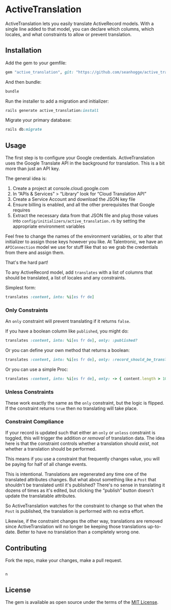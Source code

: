 # ActiveTranslation

ActiveTranslation lets you easily translate ActiveRecord models. With a single line added to that model, you can declare
which columns, which locales, and what constraints to allow or prevent translation.


## Installation

Add the gem to your gemfile:

```ruby
gem "active_translation", git: "https://github.com/seanhogge/active_translation"
```

And then bundle:

```bash
bundle
```

Run the installer to add a migration and initializer:

```ruby
rails generate active_translation:install
```

Migrate your primary database:

```ruby
rails db:migrate
```


## Usage

The first step is to configure your Google credentials. ActiveTranslation uses the Google Translate API in the background for translation. This is a bit more than just an API key.

The general idea is:

1. Create a project at console.cloud.google.com
1. In “APIs & Services” > “Library” look for “Cloud Translation API”
1. Create a Service Account and download the JSON key file
1. Ensure billing is enabled, and all the other prerequisites that Google requires
1. Extract the necessary data from that JSON file and plug those values into `config/initializers/active_translation.rb` by setting the appropriate environment variables

Feel free to change the names of the environment variables, or to alter that initializer to assign those keys however you like. At Talentronic, we have an `APIConnection` model we use for stuff like that so we grab the credentials from there and assign them.

That's the hard part!

To any ActiveRecord model, add `translates` with a list of columns that should be translated, a list of locales and any constraints.

Simplest form:

```ruby
translates :content, into: %i[es fr de]
```

### Only Constraints

An `only` constraint will prevent translating if it returns `false`.

If you have a boolean column like `published`, you might do:

```ruby
translates :content, into: %i[es fr de], only: :published?
```

Or you can define your own method that returns a boolean:

```ruby
translates :content, into: %i[es fr de], only: :record_should_be_translated?
```

Or you can use a simple Proc:

```ruby
translates :content, into: %i[es fr de], only: -> { content.length > 10 }
```

### Unless Constraints

These work exactly the same as the `only` constraint, but the logic is flipped. If the constraint returns `true` then no translating will take place.

### Constraint Compliance

If your record is updated such that either an `only` or `unless` constraint is toggled, this will trigger the addition _or removal_ of translation data. The idea here is that the constraint controls whether a translation should _exist_, not whether a translation should be performed.

This means if you use a constraint that frequently changes value, you will be paying for half of all change events.

This is intentional. Translations are regenerated any time one of the translated attributes changes. But what about something like a `Post` that shouldn't be translated until it's published? There's no sense in translating it dozens of times as it's edited, but clicking the “publish” button doesn't update the translatable attributes.

So ActiveTranslation watches for the constraint to change so that when the `Post` is published, the translation is performed with no extra effort.

Likewise, if the constraint changes the other way, translations are removed since ActiveTranslation will no longer be keeping those translations up-to-date. Better to have no translation than a completely wrong one.


## Contributing

Fork the repo, make your changes, make a pull request.

                                                                                                              n
## License

The gem is available as open source under the terms of the [MIT License](https://opensource.org/licenses/MIT).

